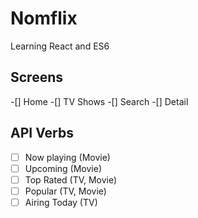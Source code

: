# Nomflix

Learning React and ES6

## Screens

-[] Home
-[] TV Shows
-[] Search
-[] Detail

## API Verbs

- [ ] Now playing (Movie)
- [ ] Upcoming (Movie)
- [ ] Top Rated (TV, Movie)
- [ ] Popular (TV, Movie)
- [ ] Airing Today (TV)
